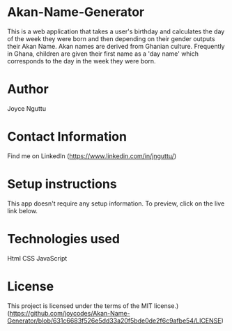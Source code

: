 # Akan-Name-Generator
This is a web application that takes a user's birthday and calculates the day of the week they were born and then depending on their gender outputs their Akan Name.   Akan names are derived from Ghanian culture. Frequently in Ghana, children are given their first name as a 'day name' which corresponds to the day in the week they were born.

# Author
Joyce Nguttu

# Contact Information
Find me on LinkedIn (https://www.linkedin.com/in/jnguttu/)

# Setup instructions
This app doesn't require any setup information. To preview, click on the live link below.

# Technologies used
Html
CSS
JavaScript

# License
This project is licensed under the terms of the MIT license.)
(https://github.com/joycodes/Akan-Name-Generator/blob/631c6683f526e5dd33a20f5bde0de2f6c9afbe54/LICENSE)

